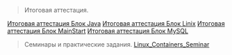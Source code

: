 > Итоговая аттестация.

[Итоговая аттестация Блок Java](./Final_control_work_on_the_java_block/)
[Итоговая аттестация Блок Linix](./Final_control_work_on_the_linux_block/)
[Итоговая аттестация Блок MainStart](./Final_control_work_on_the_main_block/)
[Итоговая аттестация Блок MySQL](./Final_control_work_on_the_MySQL_block/)

> Семинары и практические задания.
[Linux_Containers_Seminar](./Linux_Containers_Seminar/)